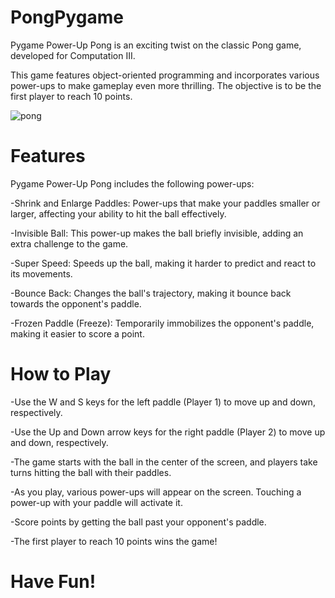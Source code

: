 # PongPygame
Pygame Power-Up Pong is an exciting twist on the classic Pong game, developed for Computation III.

This game features object-oriented programming and incorporates various power-ups to make gameplay even more thrilling. The objective is to be the first player to reach 10 points.

![pong](https://github.com/Rubenr02/PongPygame/assets/105732827/8064b17b-521c-4881-9961-f0b6fc2eebfb)


# Features
Pygame Power-Up Pong includes the following power-ups:

-Shrink and Enlarge Paddles: Power-ups that make your paddles smaller or larger, affecting your ability to hit the ball effectively.

-Invisible Ball: This power-up makes the ball briefly invisible, adding an extra challenge to the game.

-Super Speed: Speeds up the ball, making it harder to predict and react to its movements.

-Bounce Back: Changes the ball's trajectory, making it bounce back towards the opponent's paddle.

-Frozen Paddle (Freeze): Temporarily immobilizes the opponent's paddle, making it easier to score a point.

# How to Play
-Use the W and S keys for the left paddle (Player 1) to move up and down, respectively.

-Use the Up and Down arrow keys for the right paddle (Player 2) to move up and down, respectively.

-The game starts with the ball in the center of the screen, and players take turns hitting the ball with their paddles.

-As you play, various power-ups will appear on the screen. Touching a power-up with your paddle will activate it.

-Score points by getting the ball past your opponent's paddle.

-The first player to reach 10 points wins the game!

# Have Fun!


